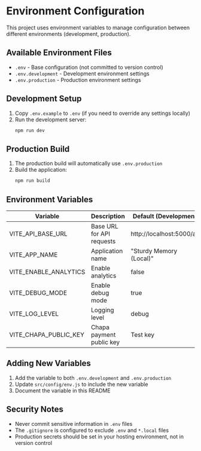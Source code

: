 # Environment Configuration

This project uses environment variables to manage configuration between different environments (development, production).

## Available Environment Files

- `.env` - Base configuration (not committed to version control)
- `.env.development` - Development environment settings
- `.env.production` - Production environment settings

## Development Setup

1. Copy `.env.example` to `.env` (if you need to override any settings locally)
2. Run the development server:
   ```bash
   npm run dev
   ```

## Production Build

1. The production build will automatically use `.env.production`
2. Build the application:
   ```bash
   npm run build
   ```

## Environment Variables

| Variable | Description | Default (Development) |
|----------|-------------|----------------------|
| VITE_API_BASE_URL | Base URL for API requests | http://localhost:5000/api |
| VITE_APP_NAME | Application name | "Sturdy Memory (Local)" |
| VITE_ENABLE_ANALYTICS | Enable analytics | false |
| VITE_DEBUG_MODE | Enable debug mode | true |
| VITE_LOG_LEVEL | Logging level | debug |
| VITE_CHAPA_PUBLIC_KEY | Chapa payment public key | Test key |

## Adding New Variables

1. Add the variable to both `.env.development` and `.env.production`
2. Update `src/config/env.js` to include the new variable
3. Document the variable in this README

## Security Notes

- Never commit sensitive information in `.env` files
- The `.gitignore` is configured to exclude `.env` and `*.local` files
- Production secrets should be set in your hosting environment, not in version control
